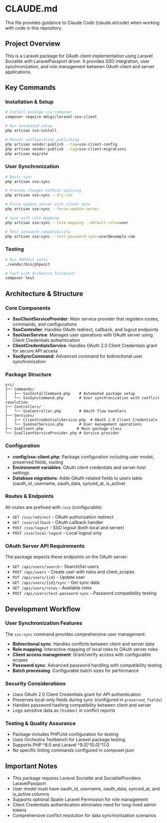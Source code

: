 # CLAUDE.md

This file provides guidance to Claude Code (claude.ai/code) when working with code in this repository.

## Project Overview

This is a Laravel package for OAuth client implementation using Laravel Socialite with LaravelPassport driver. It provides SSO integration, user synchronization, and role management between OAuth client and server applications.

## Key Commands

### Installation & Setup
```bash
# Install package via composer
composer require mdigi/laravel-sso-client

# Run automated setup
php artisan sso:install

# Manual configuration publishing
php artisan vendor:publish --tag=sso-client-config
php artisan vendor:publish --tag=sso-client-migrations
php artisan migrate
```

### User Synchronization
```bash
# Basic sync
php artisan sso:sync

# Preview changes without applying
php artisan sso:sync --dry-run

# Force update server with client data
php artisan sso:sync --force-update-server

# Sync with role mapping
php artisan sso:sync --role-mapping --default-role=user

# Test password compatibility
php artisan sso:sync --test-password-sync=user@example.com
```

### Testing
```bash
# Run PHPUnit tests
./vendor/bin/phpunit

# Test with Orchestra Testbench
composer test
```

## Architecture & Structure

### Core Components
- **SsoClientServiceProvider**: Main service provider that registers routes, commands, and configurations
- **SsoController**: Handles OAuth redirect, callback, and logout endpoints
- **SsoUserService**: Manages user operations with OAuth server using Client Credentials authentication
- **ClientCredentialsService**: Handles OAuth 2.0 Client Credentials grant for secure API access
- **SsoSyncCommand**: Advanced command for bidirectional user synchronization

### Package Structure
```
src/
├── Commands/
│   ├── SsoInstallCommand.php    # Automated package setup
│   └── SsoSyncCommand.php       # User synchronization with conflict resolution
├── Controllers/
│   └── SsoController.php        # OAuth flow handlers
├── Services/
│   ├── ClientCredentialsService.php  # OAuth 2.0 Client Credentials
│   └── SsoUserService.php       # User management operations
├── SsoClient.php               # Main package class
└── SsoClientServiceProvider.php # Service provider
```

### Configuration
- **config/sso-client.php**: Package configuration including user model, preserved fields, routing
- **Environment variables**: OAuth client credentials and server host settings
- **Database migrations**: Adds OAuth-related fields to users table (oauth_id, username, oauth_data, synced_at, is_active)

### Routes & Endpoints
All routes are prefixed with `/sso` (configurable):
- `GET /sso/redirect` - OAuth authorization redirect
- `GET /sso/callback` - OAuth callback handler
- `POST /sso/logout` - SSO logout (both local and server)
- `POST /sso/local-logout` - Local logout only

### OAuth Server API Requirements
The package expects these endpoints on the OAuth server:
- `GET /api/users/search` - Search/list users
- `POST /api/users` - Create user with roles and client_scopes
- `PUT /api/users/{id}` - Update user
- `GET /api/users/{id}/sync` - Get sync data
- `GET /api/users/roles` - Available roles
- `POST /api/users/test-password-sync` - Password compatibility testing

## Development Workflow

### User Synchronization Features
The `sso:sync` command provides comprehensive user management:
- **Bidirectional sync**: Handles conflicts between client and server data
- **Role mapping**: Interactive mapping of local roles to OAuth server roles
- **Client access management**: Grant/verify access with configurable scopes
- **Password sync**: Advanced password handling with compatibility testing
- **Batch processing**: Configurable batch sizes for performance

### Security Considerations
- Uses OAuth 2.0 Client Credentials grant for API authentication
- Preserves local-only fields during sync (configured in `preserved_fields`)
- Handles password hashing compatibility between client and server
- Logs sensitive data as `[hidden]` in conflict reports

### Testing & Quality Assurance
- Package includes PHPUnit configuration for testing
- Uses Orchestra Testbench for Laravel package testing
- Supports PHP ^8.0 and Laravel ^9.0|^10.0|^11.0
- No specific linting commands configured in composer.json

## Important Notes

- This package requires Laravel Socialite and SocialiteProviders LaravelPassport
- User model must have oauth_id, username, oauth_data, synced_at, and is_active columns
- Supports optional Spatie Laravel Permission for role management
- Client Credentials authentication eliminates need for long-lived admin tokens
- Comprehensive conflict resolution for data synchronization scenarios